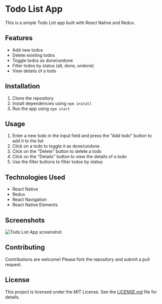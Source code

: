 # Todo List App

This is a simple Todo List app built with React Native and Redux.

## Features

- Add new todos
- Delete existing todos
- Toggle todos as done/undone
- Filter todos by status (all, done, undone)
- View details of a todo

## Installation

1. Clone the repository
2. Install dependencies using `npm install`
3. Run the app using `npm start`

## Usage

1. Enter a new todo in the input field and press the "Add todo" button to add it to the list
2. Click on a todo to toggle it as done/undone
3. Click on the "Delete" button to delete a todo
4. Click on the "Details" button to view the details of a todo
5. Use the filter buttons to filter todos by status

## Technologies Used

- React Native
- Redux
- React Navigation
- React Native Elements

## Screenshots

![Todo List App screenshot](/screenshots/todo-list-app.png)

## Contributing

Contributions are welcome! Please fork the repository and submit a pull request.

## License

This project is licensed under the MIT License. See the [LICENSE.md](LICENSE.md) file for details.
